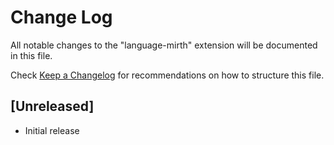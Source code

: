 # Change Log

All notable changes to the "language-mirth" extension will be documented in this file.

Check [Keep a Changelog](http://keepachangelog.com/) for recommendations on how to structure this file.

## [Unreleased]

- Initial release
